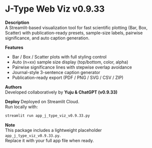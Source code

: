# J-Type Web Viz v0.9.33

**Description**  
A Streamlit-based visualization tool for fast scientific plotting (Bar, Box, Scatter)
with publication-ready presets, sample-size labels, pairwise significance, and auto caption generation.

**Features**
- Bar / Box / Scatter plots with full styling control  
- Auto (n=xx) sample size display (top/bottom, color, alpha)  
- Pairwise significance lines with stepwise overlap avoidance  
- Journal-style 3-sentence caption generator  
- Publication-ready export (PDF / PNG / SVG / CSV / ZIP)

**Authors**  
Developed collaboratively by **Yuju & ChatGPT (v0.9.33)**

**Deploy**
Deployed on Streamlit Cloud.  
Run locally with:
```bash
streamlit run app_j_type_viz_v0.9.33.py
```

**Note**  
This package includes a lightweight placeholder `app_j_type_viz_v0.9.33.py`.  
Replace it with your full app file when ready.
